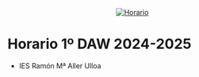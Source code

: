 <div align="center">
<a href="https://av.ciclosallerulloa.gal"><img src="https://i0.wp.com/rhcampus.net/wp-content/uploads/2023/02/Horario-de-trabajo-comprimido.jpg?fit=1440%2C400&ssl=1" alt="Horario" /></a>
</div>

# Horario 1º DAW 2024-2025
- IES Ramón Mª Aller Ulloa
